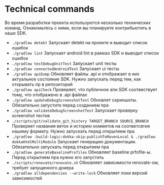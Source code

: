# Technical commands

Во время разработки проекта используются несколько технических команд. Ознакомьтесь с ними, если вы планируете контрибьютить в наше SDK.

- `./gradlew detekt`
Запускает detekt на проекте и выводит список ошибок
- `./gradlew lint`
Запускает android lint в рамках SDK и выводит список ошибок
- `./gradlew testDebugUnitTest`
Запускает unit тесты
- `./gradlew connectedAndroidTest`
Запускает ui тесты
- `./gradlew apiDump`
Обновляет файлы .api и отображает в них актуальное состояние SDK. Нужно запускать перед тем, как открывать пр в репозиторий
- `./gradlew apiCheck`
Проверяет, что публичное апи SDK соотвествует тому, что отображено в .api файлах
- `./gradlew updateDebugScreenshotTest`
Обновлет скриншоты. Обязательно запустите перед созданием пра
- `./gradlew validateDebugScreenshotTest`
Запускает проверку screenshot тестов
- `./scripts/git/validate_git_history TARGET_BRANCH SOURCE_BRANCH`
Проверяет названия веток и историю коммитов на соответсвтие нашему формату. Нужно запускать перед открытием пра
- `./gradlew :build-logic:dokka-skip:publishToMavenLocal & ./gradlew dokkaHtmlMultiModule`
Запускает генерацию документации. Обязательно запускать перед открытием пра
- `./gradlew generateBaselineProfiles`
Обновляет baseline prfofile-ы. Перед открытием пра нужно его запустить
- `./scripts/renovate/renovate.sh`
Обновляет зависимости renovate-ом, требует запущенного докера
- `./gradlew alldependencies --write-lock`
Обновляет локи версий зависимостей